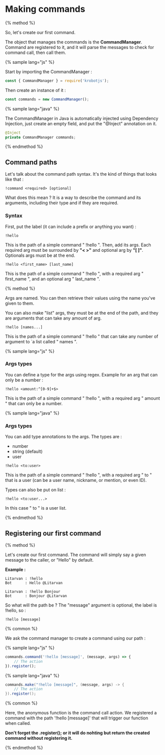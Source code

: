 # Making commands

{% method %}

So, let's create our first command.

The object that manages the commands is the **CommandManager**. Command are registered to it, and it will parse the messages to check for command call, then call them.

{% sample lang="js" %}

Start by importing the CommandManager :

```js
const { CommandManager } = require('krobotjs');
```

Then create an instance of it :

```js
const commands = new CommandManager();
```

{% sample lang="java" %}

The CommandManager in Java is automatically injected using Dependency Injection, just create an empty field, and put the "@Inject" annotation on it.

```java
@Inject
private CommandManager commands;
```

{% endmethod %}

## Command paths

Let's talk about the command path syntax. It's the kind of things that looks like that :

```
!command <required> [optional]
```

What does this mean ? It is a way to describe the command and its arguments, including their type and if they are required.

### Syntax

First, put the label (it can include a prefix or anything you want) :

```
!hello
```

This is the path of a simple command " !hello ".
Then, add its args. Each required arg must be surrounded by **"< >"** and optional arg by **"[ ]"**. Optionals args must be at the end.

```
!hello <first_name> [last_name]
```

This is the path of a simple command " !hello ", with a required arg " first\_name ", and an optional arg " last\_name ".

{% method %}

Args are named. You can then retrieve their values using the name you've given to them.

You can also make "list" args, they must be at the end of the path, and they are arguments that can take any amount of arg. 

```
!hello [names...]
```
This is the path of a simple command " !hello " that can take any number of argument to `a list called " names ".

{% sample lang="js" %}

### Args types

You can define a type for the args using regex. Example for an arg that can only be a number :

```
!hello <amount:^[0-9]+$>
```

This is the path of a simple command " !hello ", with a required arg " amount " that can only be a number.

{% sample lang="java" %}

### Args types

You can add type annotations to the args. The types are :

 - number
 - string (default)
 - user
 
```
!hello <to:user>
```

This is the path of a simple command " !hello ", with a required arg " to " that is a user (can be a user name, nickname, or mention, or even ID).

Types can also be put on list :

```
!hello <to:user...>
```

In  this case " to " is a user list.

{% endmethod %}

## Registering our first command

{% method %}

Let's create our first command. The command will simply say a given message to the caller, or "Hello" by default.

**Example :**

```
Litarvan : !hello
Bot      : Hello @Litarvan

Litarvan : !hello Bonjour
Bot      : Bonjour @Litarvan
```

So what will the path be ? The "message" argument is optional, the label is !hello, so :

```
!hello [message]
```

{% common %}

We ask  the command manager to create a command using our path :

{% sample lang="js" %}

```js
commands.command('!hello [message]', (message, args) => {
    // The action
}).register();
```

{% sample lang="java" %}

```java
commands.make("!hello [message]", (message, args) -> {
    // The action
}).register();
```

{% common %}

Here, the anonymous function is the command call action. We registered a command with the path '!hello [message]' that will trigger our function when called.

**Don't forget the .register(); or it will do nohting but return the created command without registering it.**

{% endmethod %}

